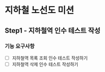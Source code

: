 # 지하철 노선도 미션
## Step1 - 지하철역 인수 테스트 작성
### 기능 요구사항
- [ ] 지하철역 목록 조회 인수 테스트 작성하기 
- [ ] 지하철역 삭제 인수 테스트 작성하기
